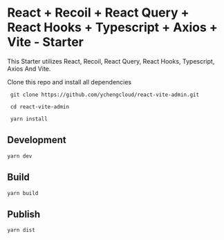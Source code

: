 # React + Recoil + React Query + React Hooks + Typescript + Axios + Vite - Starter

This Starter utilizes React, Recoil, React Query, React Hooks, Typescript, Axios And Vite.

Clone this repo and install all dependencies

```
 git clone https://github.com/ychengcloud/react-vite-admin.git

 cd react-vite-admin

 yarn install
```

## Development

```
yarn dev
```

## Build

```
yarn build
```

## Publish

```
yarn dist
```
